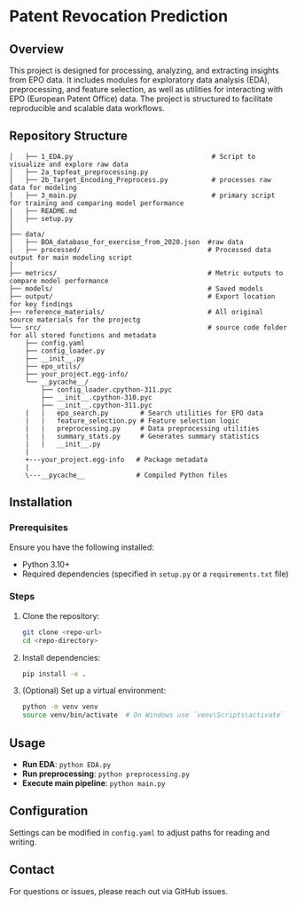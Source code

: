 # Patent Revocation Prediction

## Overview
This project is designed for processing, analyzing, and extracting insights from EPO data. It includes modules for exploratory data analysis (EDA), preprocessing, and feature selection, as well as utilities for interacting with EPO (European Patent Office) data. The project is structured to facilitate reproducible and scalable data workflows.

## Repository Structure
```
│   ├── 1_EDA.py                                   # Script to visualize and explore raw data
│   ├── 2a_topfeat_preprocessing.py            
│   ├── 2b_Target_Encoding_Preprocess.py           # processes raw data for modeling
│   ├── 3_main.py                                  # primary script for training and comparing model performance
│   ├── README.md  
│   ├── setup.py  
│  
├── data/  
│   ├── BOA_database_for_exercise_from_2020.json  #raw data
│   ├── processed/                                # Processed data output for main modeling script
│  
├── metrics/                                      # Metric outputs to compare model performance
├── models/                                       # Saved models 
├── output/                                       # Export location for key findings
├── reference_materials/                          # All original source materials for the projectg
└── src/                                          # source code folder for all stored functions and metadata
    ├── config.yaml  
    ├── config_loader.py  
    ├── __init__.py  
    ├── epo_utils/  
    ├── your_project.egg-info/    
    └── __pycache__/  
        ├── config_loader.cpython-311.pyc  
        ├── __init__.cpython-310.pyc  
        ├── __init__.cpython-311.pyc  
    |   |   epo_search.py        # Search utilities for EPO data
    |   |   feature_selection.py # Feature selection logic
    |   |   preprocessing.py     # Data preprocessing utilities
    |   |   summary_stats.py     # Generates summary statistics
    |   |   __init__.py
    |
    +---your_project.egg-info   # Package metadata
    |
    \---__pycache__             # Compiled Python files
```

## Installation
### Prerequisites
Ensure you have the following installed:
- Python 3.10+
- Required dependencies (specified in `setup.py` or a `requirements.txt` file)

### Steps
1. Clone the repository:
   ```sh
   git clone <repo-url>
   cd <repo-directory>
   ```
2. Install dependencies:
   ```sh
   pip install -e .
   ```
3. (Optional) Set up a virtual environment:
   ```sh
   python -m venv venv
   source venv/bin/activate  # On Windows use `venv\Scripts\activate`
   ```

## Usage
- **Run EDA**: `python EDA.py`
- **Run preprocessing**: `python preprocessing.py`
- **Execute main pipeline**: `python main.py`

## Configuration
Settings can be modified in `config.yaml` to adjust paths for reading and writing.

## Contact
For questions or issues, please reach out via GitHub issues.

